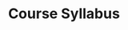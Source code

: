 ---
# Page settings
layout: default
keywords:
comments: false

# Hero section
title: Course Syllabus
description:


# Micro navigation
micro_nav: false

---